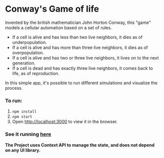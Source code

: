 # Conway's Game of life

Invented by the british mathematician John Horton Conway, this "game" models a cellular automation based on a set of rules.

- If a cell is alive and has less than two live neighbors, it dies as of underpopulation.
- If a cell is alive and has more than three live neighbors, it dies as of overpopulation.
- If a cell is alive and has two or three live neighbors, it lives on to the next generation.
- If a cell is dead and has exactly three live neighbors, it comes back to life, as of reproduction.

In this simple app, it's possible to run different simulations and visualize the process.

### To run:

1. `npm install`
2. `npm start`
3. Open [http://localhost:3000](http://localhost:3000) to view it in the browser.

### See it running [here](https://jjaramillom.github.io/game-of-life-2.0/)

**The Project uses Context API to manage the state, and does not depend on any UI library.**
